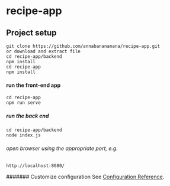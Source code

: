 # recipe-app

## Project setup
```
git clone https://github.com/annabanananana/recipe-app.git
or download and extract file
cd recipe-app/backend
npm install
cd recipe-app
npm install
```
#### run the front-end app
```
cd recipe-app
npm run serve
```
##### run the back end
```
cd recipe-app/backend
node index.js
```
###### open browser using the appropriate port, e.g.
```
http://localhost:8080/
```
####### Customize configuration
See [Configuration Reference](https://cli.vuejs.org/config/).
